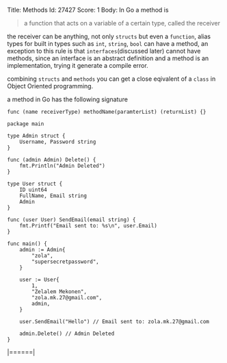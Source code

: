 Title: Methods
Id: 27427
Score: 1
Body:
In Go a method is 

> a function that acts on a variable of a certain type, called the receiver

the receiver can be anything, not only `structs` but even a `function`, alias types for built in types such as `int`, `string`, `bool` can have a method, an exception to this rule is that `interfaces`(discussed later) cannot have methods, since an interface is an abstract definition and a method is an implementation, trying it generate a compile error.

combining `structs` and `methods` you can get a close eqivalent of a `class` in Object Oriented programming.

a method in Go has the following signature

`func (name receiverType) methodName(paramterList) (returnList) {}`

    package main

    type Admin struct {
        Username, Password string
    }

    func (admin Admin) Delete() {
        fmt.Println("Admin Deleted")
    }

    type User struct {
        ID uint64
        FullName, Email string
        Admin
    }

    func (user User) SendEmail(email string) {
        fmt.Printf("Email sent to: %s\n", user.Email)
    } 

    func main() {
        admin := Admin{
            "zola",
            "supersecretpassword",
        }
    
        user := User{
            1,
            "Zelalem Mekonen",
            "zola.mk.27@gmail.com",
            admin,
        }

        user.SendEmail("Hello") // Email sent to: zola.mk.27@gmail.com

        admin.Delete() // Admin Deleted
    }
|======|
